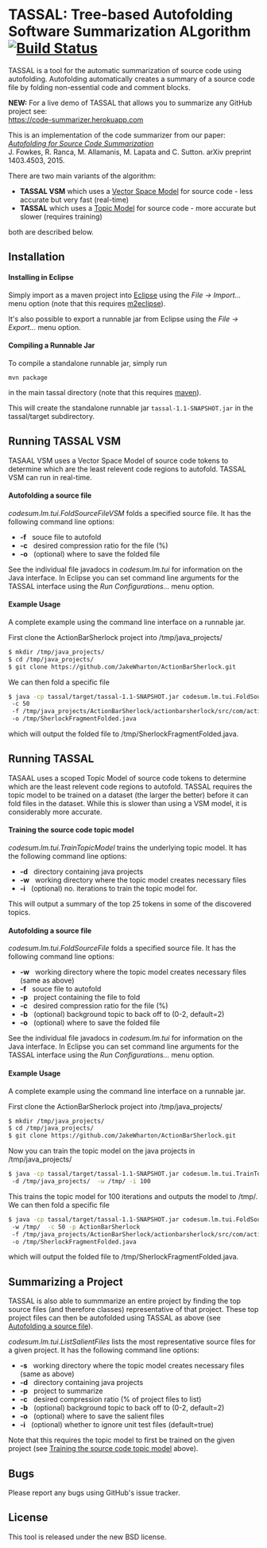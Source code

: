 TASSAL: Tree-based Autofolding Software Summarization ALgorithm [![Build Status](https://travis-ci.org/mast-group/tassal.svg?branch=master)](https://travis-ci.org/mast-group/tassal)
================
 
TASSAL is a tool for the automatic summarization of source code using autofolding. Autofolding automatically creates a summary of a source code file by folding non-essential code and comment blocks. 

**NEW:** For a live demo of TASSAL that allows you to summarize any GitHub project see:   
https://code-summarizer.herokuapp.com

This is an implementation of the code summarizer from our paper:  
[*Autofolding for Source Code Summarization*](http://arxiv.org/abs/1403.4503)  
J. Fowkes, R. Ranca, M. Allamanis, M. Lapata and C. Sutton. arXiv preprint 1403.4503, 2015.   

There are two main variants of the algorithm:

* **TASSAL VSM** which uses a [Vector Space Model](https://en.wikipedia.org/wiki/Vector_space_model) for source code - less accurate but very fast (real-time)
* **TASSAL** which uses a [Topic Model](https://en.wikipedia.org/wiki/Topic_model) for source code - more accurate but slower (requires training)

both are described below.

Installation 
------------

#### Installing in Eclipse

Simply import as a maven project into [Eclipse](https://eclipse.org/) using the *File -> Import...* menu option (note that this requires [m2eclipse](http://eclipse.org/m2e/)). 

It's also possible to export a runnable jar from Eclipse using the *File -> Export...* menu option.

#### Compiling a Runnable Jar

To compile a standalone runnable jar, simply run

```
mvn package
```

in the main tassal directory (note that this requires [maven](https://maven.apache.org/)).

This will create the standalone runnable jar ```tassal-1.1-SNAPSHOT.jar``` in the tassal/target subdirectory.

Running TASSAL VSM
------------------

TASAAL VSM uses a Vector Space Model of source code tokens to determine which are the least relevent code regions to autofold. 
TASSAL VSM can run in real-time. 

#### Autofolding a source file

*codesum.lm.tui.FoldSourceFileVSM* folds a specified source file. It has the following command line options:

* **-f**  &nbsp;  souce file to autofold
* **-c**  &nbsp;  desired compression ratio for the file (%)
* **-o**  &nbsp; (optional)  where to save the folded file

See the individual file javadocs in *codesum.lm.tui* for information on the Java interface.
In Eclipse you can set command line arguments for the TASSAL interface using the *Run Configurations...* menu option. 

#### Example Usage

A complete example using the command line interface on a runnable jar.

First clone the ActionBarSherlock project into /tmp/java_projects/

  ```sh 
  $ mkdir /tmp/java_projects/
  $ cd /tmp/java_projects/
  $ git clone https://github.com/JakeWharton/ActionBarSherlock.git 
  ```

We can then fold a specific file 

  ```sh 
  $ java -cp tassal/target/tassal-1.1-SNAPSHOT.jar codesum.lm.tui.FoldSourceFileVSM     
   -c 50
   -f /tmp/java_projects/ActionBarSherlock/actionbarsherlock/src/com/actionbarsherlock/app/SherlockFragment.java 
   -o /tmp/SherlockFragmentFolded.java 
  ```

which will output the folded file to /tmp/SherlockFragmentFolded.java. 

Running TASSAL
--------------

TASAAL uses a scoped Topic Model of source code tokens to determine which are the least relevent code regions to autofold. 
TASSAL requires the topic model to be trained on a dataset (the larger the better) before it can fold files in the dataset. 
While this is slower than using a VSM model, it is considerably more accurate. 

#### Training the source code topic model

*codesum.lm.tui.TrainTopicModel* trains the underlying topic model. It has the following command line options:

* **-d** &nbsp;  directory containing java projects
* **-w** &nbsp;  working directory where the topic model creates necessary files
* **-i** &nbsp;  (optional)  no. iterations to train the topic model for.

This will output a summary of the top 25 tokens in some of the discovered topics. 

#### Autofolding a source file

*codesum.lm.tui.FoldSourceFile* folds a specified source file. It has the following command line options:

* **-w** &nbsp;  working directory where the topic model creates necessary files (same as above)
* **-f** &nbsp;  souce file to autofold
* **-p** &nbsp;  project containing the file to fold
* **-c** &nbsp;  desired compression ratio for the file (%)
* **-b** &nbsp;  (optional)  background topic to back off to (0-2, default=2) 
* **-o** &nbsp;  (optional)  where to save the folded file

See the individual file javadocs in *codesum.lm.tui* for information on the Java interface.
In Eclipse you can set command line arguments for the TASSAL interface using the *Run Configurations...* menu option. 

#### Example Usage

A complete example using the command line interface on a runnable jar.

First clone the ActionBarSherlock project into /tmp/java_projects/

  ```sh 
  $ mkdir /tmp/java_projects/
  $ cd /tmp/java_projects/
  $ git clone https://github.com/JakeWharton/ActionBarSherlock.git
  ```

Now you can train the topic model on the java projects in /tmp/java_projects/

  ```sh 
  $ java -cp tassal/target/tassal-1.1-SNAPSHOT.jar codesum.lm.tui.TrainTopicModel   
   -d /tmp/java_projects/  -w /tmp/ -i 100 
  ```

This trains the topic model for 100 iterations and outputs the model to /tmp/. We can then fold a specific file 

  ```sh 
  $ java -cp tassal/target/tassal-1.1-SNAPSHOT.jar codesum.lm.tui.FoldSourceFile     
   -w /tmp/  -c 50 -p ActionBarSherlock 
   -f /tmp/java_projects/ActionBarSherlock/actionbarsherlock/src/com/actionbarsherlock/app/SherlockFragment.java 
   -o /tmp/SherlockFragmentFolded.java 
  ```

which will output the folded file to /tmp/SherlockFragmentFolded.java. 

Summarizing a Project
---------------------

TASSAL is also able to summmarize an entire project by finding the top source files (and therefore classes) representative of that project. These top project files can then be autofolded using TASSAL as above (see [Autofolding a source file](#autofolding-a-source-file)).

*codesum.lm.tui.ListSalientFiles* lists the most representative source files for a given project. It has the following command line options:

* **-s** &nbsp;  working directory where the topic model creates necessary files (same as above)
* **-d** &nbsp;  directory containing java projects
* **-p** &nbsp;  project to summarize
* **-c** &nbsp;  desired compression ratio (% of project files to list)
* **-b** &nbsp;  (optional)  background topic to back off to (0-2, default=2) 
* **-o** &nbsp;  (optional)  where to save the salient files
* **-i** &nbsp;  (optional)  whether to ignore unit test files (default=true) 

Note that this requires the topic model to first be trained on the given project (see [Training the source code topic model](#training-the-source-code-topic-model) above). 

Bugs
----

Please report any bugs using GitHub's issue tracker.

License
-------

This tool is released under the new BSD license.
